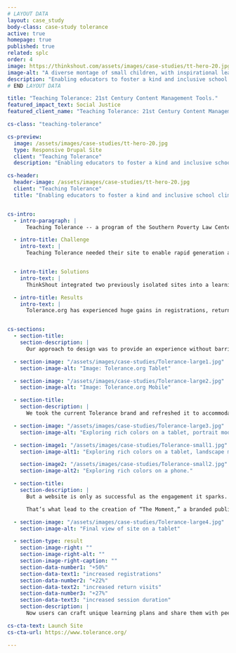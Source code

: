 ```yaml
---
# LAYOUT DATA
layout: case_study
body-class: case-study tolerance
active: true
homepage: true
published: true
related: splc
order: 4
image: https://thinkshout.com/assets/images/case-studies/tt-hero-20.jpg
image-alt: "A diverse montage of small children, with inspirational leaders of equality and civil rights movements in the background."
description: "Enabling educators to foster a kind and inclusive school climate."
# END LAYOUT DATA

title: "Teaching Tolerance: 21st Century Content Management Tools."
featured_impact_text: Social Justice
featured_client_name: "Teaching Tolerance: 21st Century Content Management Tools"

cs-class: "teaching-tolerance"

cs-preview:
  image: /assets/images/case-studies/tt-hero-20.jpg
  type: Responsive Drupal Site
  client: "Teaching Tolerance"
  description: "Enabling educators to foster a kind and inclusive school climate."

cs-header:
  header-image: /assets/images/case-studies/tt-hero-20.jpg
  client: "Teaching Tolerance"
  title: "Enabling educators to foster a kind and inclusive school climate."


cs-intro:
  - intro-paragraph: |
      Teaching Tolerance -- a program of the Southern Poverty Law Center -- is dedicated to educating young people to be active participants in a diverse democracy. Educators often have to respond to issues of intolerance at a speed and scale that can be incredibly challenging. News travels quickly, students form opinions and harbor fears, and teachers can feel isolated when trying to make sense of these issues for themselves and their students.

  - intro-title: Challenge
    intro-text: |
      Teaching Tolerance needed their site to enable rapid generation and dissemination of new materials, while also surfacing valuable content from the past that has renewed importance in today’s news cycle.


  - intro-title: Solutions
    intro-text: |
      ThinkShout integrated two previously isolated sites into a learning plan builder, deep content library, and guided Learning Plan Builder that makes all of Teaching Tolerance’s content classroom-ready.

  - intro-title: Results
    intro-text: |
      Tolerance.org has experienced huge gains in registrations, return visits, and sessions. The site was also a Webby Award Finalist.


cs-sections:
  - section-title:
    section-description: |
      Our approach to design was to provide an experience without barriers. Regardless of whether a user is on their phone while taking the train to work or on their desktop at home, they should be able to easily access all resources as well as use them to build learning plans using the step-by-step process we built. We wanted a streamlined experience, with everything from magazine articles, lessons, texts, and professional development materials to be easily digestible, searchable, and most importantly, offer the ability for users to build a plan off of them on the fly.

  - section-image: "/assets/images/case-studies/Tolerance-large1.jpg"
    section-image-alt: "Image: Tolerance.org Tablet"

  - section-image: "/assets/images/case-studies/Tolerance-large2.jpg"
    section-image-alt: "Image: Tolerance.org Mobile"

  - section-title:
    section-description: |
      We took the current Tolerance brand and refreshed it to accommodate a modern, content-rich site. While sticking with their current brand’s foundation, we explored colors and typography treatments that would allow for a design that supports (rather than overshadows) the robust content offered. Tolerance also has a beautiful, vast library of photography, and are continually creating timely and engaging illustration. Those elements drive the core visuals of the site.

  - section-image: "/assets/images/case-studies/Tolerance-large3.jpg"
    section-image-alt: "Exploring rich colors on a tablet, portrait mode."

  - section-image1: "/assets/images/case-studies/Tolerance-small1.jpg"
    section-image-alt1: "Exploring rich colors on a tablet, landscape mode."

    section-image2: "/assets/images/case-studies/Tolerance-small2.jpg"
    section-image-alt2: "Exploring rich colors on a phone."

  - section-title:
    section-description: |
      But a website is only as successful as the engagement it sparks. Educators are in a constant struggle to keep up with the pace of the world in which we live, all the while ensuring that they meet the standards of their local school districts.

      That’s what lead to the creation of “The Moment,” a branded publishing platform that surfaces the most important content in response to cultural events. Whether the content is from five years ago or five hours, users get the best that Teaching Tolerance has to offer. And, by linking this content up to the organization’s email communication strategy, we ensure that teachers get the materials in their inbox before they know they need it.

  - section-image: "/assets/images/case-studies/Tolerance-large4.jpg"
    section-image-alt: "Final view of site on a tablet"

  - section-type: result
    section-image-right: ""
    section-image-right-alt: ""
    section-image-right-caption: ""
    section-data-number1: "+50%"
    section-data-text1: "increased registrations"
    section-data-number2: "+22%"
    section-data-text2: "increased return visits"
    section-data-number3: "+27%"
    section-data-text3: "increased session duration"
    section-description: |  
      Now users can craft unique learning plans and share them with peers in their own schools or across the country. Over time, as the online community grows, we hope to build more social tools for teachers to share, comment on, and learn from each other’s work; work that ultimately fosters a more inclusive and kind environment in our schools.

cs-cta-text: Launch Site
cs-cta-url: https://www.tolerance.org/

---
```

